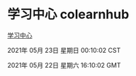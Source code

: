 # 学习中心 colearnhub
[学习中心](http://58.48.52.146:56308/colearnhub/)

2021年 05月 23日 星期日 00:10:02 CST

2021年 05月 22日 星期六 16:10:02 GMT
